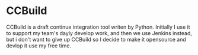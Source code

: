 # CCBuild
CCBuild is a draft continue integration tool writen by Python. Initially I use it to support my team's dayly develop work, and then we use Jenkins instead, but i don't want to give up CCBuild so I decide to make it opensource and devlop it use my free time.
